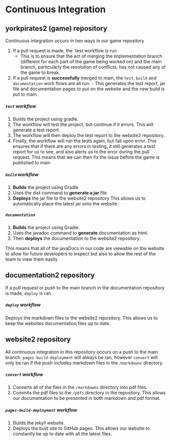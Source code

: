 
# Continuous Integration 

## yorkpirates2 (game) repository 
Continuous integration occurs in two ways in our game repository 
  1. If a pull request is made, the `test  workflow is run
     - This is to ensure that the act of merging the implementation branch (different for each part of the game being worked on) and the main branch, particularly the resolution of conflicts, has not caused any of the game to break. 
  2. If a pull request is **successfully** merged to main, the `test`, `build` and `documentation` work flows are all run. 
    - This generates the test report, jar file and documentation pages to put on the website and the new build is put to main. 
##### `test` workflow
 1.  Builds the project using gradle.
 2.  The workflow will test the project, but continue if it errors. This will generate a test report.
 3.  The workflow will then deploy the test report to the website2 repository.
 4.  Finally, the workflow will run the tests again, but fail upon error.
This ensures that if there are any errors in testing, it still generates a test report for us to see, and also alerts us to the error during the pull request. This means that we can then fix the issue before the game is published to main 
##### `build` workflow
1. **Builds** the project using Gradle
2. Uses the dist command to **generate a jar** file
3.  **Deploys** the jar file to the website2 repository
This allows us to automatically place the latest jar onto the website.
##### `documentation`
  1. **Builds** the project using Gradle. 
  2. Uses the javadoc command to **generate** documentation as html.
  3. Then **deploys** the documentation to the website2 repository.

This means that all of the javaDocs in our code are viewable on the website to allow for future developers to inspect but also to allow the rest of the team to view them easily
## documentation2 repository

If a pull request or push to the main branch in the documentation repository is made, `deploy` is ran.
##### `deploy` workflow
Deploys the markdown files to the website2 repository. This allows us to keep the websites documentation files up to date.
## website2 repository
All continuous integration in this repository occurs on a push to the main branch.
`pages-build-deployment` will always be ran, however `convert` will only be ran if the push includes markdown files in the `/markdowns` directory.
##### `convert` workflow 
  1.  Converts all of the files in the `/markdowns` directory into pdf files.
  2.  Commits the pdf files to the `/pdfs` directory in the repository.
This allows our documentation to be presented in both markdown and pdf format.
##### `pages-build-deployment` workflow
  1.  Builds the jekyll website.
  2.  Deploys the built site to GitHub pages.
This allows our website to constantly be up to date with all the latest files.

